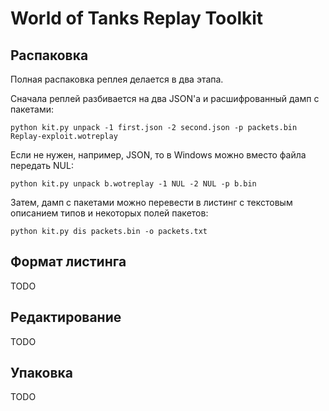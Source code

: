 # World of Tanks Replay Toolkit

## Распаковка

Полная распаковка реплея делается в два этапа.

Сначала реплей разбивается на два JSON'а и расшифрованный дамп с пакетами:

```
python kit.py unpack -1 first.json -2 second.json -p packets.bin Replay-exploit.wotreplay
```

Если не нужен, например, JSON, то в Windows можно вместо файла передать NUL:

```
python kit.py unpack b.wotreplay -1 NUL -2 NUL -p b.bin
```

Затем, дамп с пакетами можно перевести в листинг с текстовым описанием типов и некоторых полей пакетов:

```
python kit.py dis packets.bin -o packets.txt
```

## Формат листинга

TODO

## Редактирование

TODO

## Упаковка

TODO
